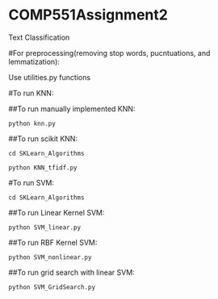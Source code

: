 # COMP551Assignment2
Text Classification

#For preprocessing(removing stop words, pucntuations, and lemmatization):

Use utilities.py functions

#To run KNN:

##To run manually implemented KNN:

`python knn.py`

##To run scikit KNN:

`cd SKLearn_Algorithms`

`python KNN_tfidf.py`


#To run SVM:

`cd SKLearn_Algorithms`

##To run Linear Kernel SVM:

`python SVM_linear.py`

##To run RBF Kernel SVM:

`python SVM_nonlinear.py`

##To run grid search with linear SVM:

`python SVM_GridSearch.py`





